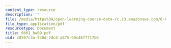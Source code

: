 ```yaml
---
content_type: resource
description: ''
file: /media/https%3A/open-learning-course-data-rc.s3.amazonaws.com/6-661-receivers-antennas-and-signals-spring-2003/c8507c3a548d2dc4a87569c46ff717b6_6661_hw09.pdf
file_type: application/pdf
resourcetype: Document
title: 6661_hw09.pdf
uid: c8507c3a-548d-2dc4-a875-69c46ff717b6
---
```

